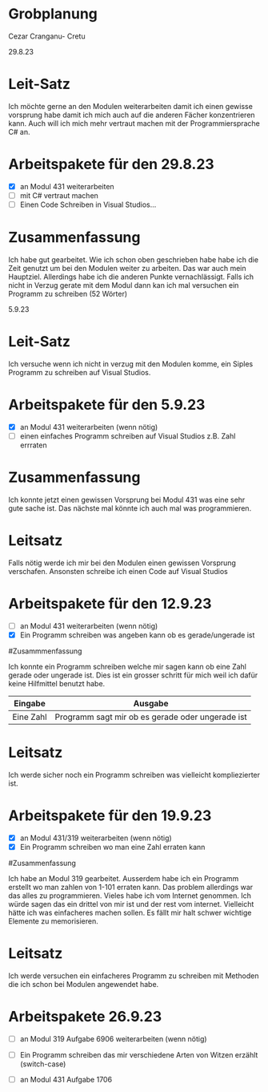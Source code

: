 # Grobplanung

Cezar Cranganu- Cretu

29.8.23 

# Leit-Satz

Ich möchte gerne an den Modulen weiterarbeiten damit ich einen gewisse vorsprung habe damit ich mich auch auf die anderen Fächer konzentrieren kann. Auch will ich mich mehr vertraut machen mit der Programmiersprache C# an. 

# Arbeitspakete für den 29.8.23

- [x] an Modul 431 weiterarbeiten  
- [ ] mit C# vertraut machen 
- [ ] Einen Code Schreiben in Visual Studios... 

# Zusammenfassung

Ich habe gut gearbeitet. Wie ich schon oben geschrieben habe habe ich die Zeit genutzt um bei den Modulen weiter zu arbeiten. Das war auch mein Hauptziel. Allerdings habe ich die anderen Punkte vernachlässigt. Falls ich nicht in Verzug gerate mit dem Modul dann kan ich mal versuchen ein Programm zu schreiben (52 Wörter) 


5.9.23

# Leit-Satz 

Ich versuche wenn ich nicht in verzug mit den Modulen komme, ein Siples Programm zu schreiben auf Visual Studios.

# Arbeitspakete für den 5.9.23


- [x] an Modul 431 weiterarbeiten (wenn nötig) 
- [ ] einen einfaches Programm schreiben auf Visual Studios z.B. Zahl errraten

# Zusammenfassung 

Ich konnte jetzt einen gewissen Vorsprung bei Modul 431 was eine sehr gute sache ist. Das nächste mal könnte ich auch mal was programmieren. 

# Leitsatz 

Falls nötig werde ich mir bei den Modulen einen gewissen Vorsprung verschafen. Ansonsten schreibe ich einen Code auf Visual Studios 

# Arbeitspakete für den 12.9.23 

- [ ] an Modul 431 weiterarbeiten (wenn nötig) 
- [x] Ein Programm schreiben was angeben kann ob es gerade/ungerade ist

#Zusammmenfassung 

Ich konnte ein Programm schreiben welche mir sagen kann ob eine Zahl gerade oder ungerade ist. Dies ist ein grosser schritt für mich weil ich dafür keine Hilfmittel benutzt habe. 

| Eingabe | Ausgabe |
| --- | --- |
| Eine Zahl | Programm sagt mir ob es gerade oder ungerade ist | 

# Leitsatz

Ich werde sicher noch ein Programm schreiben was vielleicht kompliezierter ist. 

# Arbeitspakete für den 19.9.23 

- [x] an Modul 431/319 weiterarbeiten (wenn nötig) 
- [x] Ein Programm schreiben wo man eine Zahl erraten kann

#Zusammenfassung 

Ich habe an Modul 319 gearbeitet. Ausserdem habe ich ein Programm erstellt wo man zahlen von 1-101 erraten kann. Das problem allerdings war das alles zu programmieren. Vieles habe ich vom Internet genommen. Ich würde sagen das ein drittel von mir ist und der rest vom internet. Vielleicht hätte ich was einfacheres machen sollen. Es fällt mir halt schwer wichtige Elemente zu memorisieren. 

# Leitsatz 

Ich werde versuchen ein einfacheres Programm zu schreiben mit Methoden die ich schon bei Modulen angewendet habe. 

# Arbeitspakete 26.9.23

- [ ] an Modul 319 Aufgabe 6906 weiterarbeiten (wenn nötig) 
- [ ] Ein Programm schreiben das mir verschiedene Arten von Witzen erzählt (switch-case)
- [ ] an Modul 431 Aufgabe 1706 






